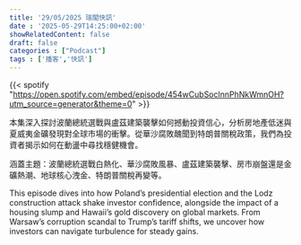 ```yaml
---
title: '29/05/2025 瑞閣快訊'
date : '2025-05-29T14:25:00+02:00'
showRelatedContent: false
draft: false
categories : ["Podcast"]
tags : ['播客','快訊']
---
```

{{< spotify "https://open.spotify.com/embed/episode/454wCubSoclnnPhNkWmnOH?utm_source=generator&theme=0" >}}

本集深入探討波蘭總統選戰與盧茲建築襲擊如何撼動投資信心，分析房地產低迷與夏威夷金礦發現對全球市場的衝擊。從華沙腐敗醜聞到特朗普關稅政策，我們為投資者揭示如何在動盪中尋找穩健機會。

涵蓋主題：波蘭總統選戰白熱化、華沙腐敗風暴、盧茲建築襲擊、房市崩盤還是金礦熱潮、地球核心洩金、特朗普關稅再變等。



This episode dives into how Poland’s presidential election and the Lodz construction attack shake investor confidence, alongside the impact of a housing slump and Hawaii’s gold discovery on global markets. From Warsaw’s corruption scandal to Trump’s tariff shifts, we uncover how investors can navigate turbulence for steady gains.